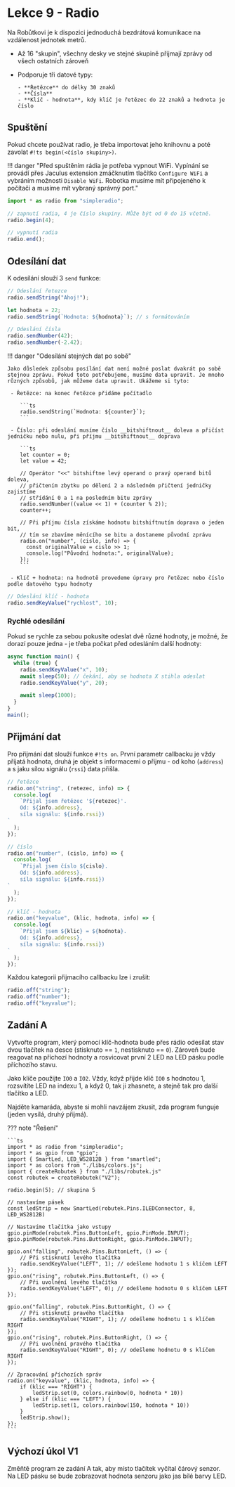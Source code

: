 # Lekce 9 - Radio

Na Robůtkovi je k dispozici jednoduchá bezdrátová komunikace na vzdálenost jednotek metrů.

- Až 16 "skupin", všechny desky ve stejné skupině přijmají zprávy od všech ostatních zároveň
- Podporuje tři datové typy:

      - **Řetězce** do délky 30 znaků
      - **Čísla**
      - **Klíč - hodnota**, kdy klíč je řetězec do 22 znaků a hodnota je číslo

## Spuštění

Pokud chcete používat radio, je třeba importovat jeho knihovnu a poté zavolat `#!ts begin(<číslo skupiny>)`.

!!! danger "Před spuštěním rádia je potřeba vypnout WiFi. Vypínání se provádí přes Jaculus extension zmáčknutím tlačítko `Configure WiFi` a vybráním možnosti `Disable WiFi`. Robotka musíme mít připojeného k počítači a musíme mít vybraný správný port."


```ts
import * as radio from "simpleradio";

// zapnutí radia, 4 je číslo skupiny. Může být od 0 do 15 včetně.
radio.begin(4);

// vypnutí radia
radio.end();
```

## Odesílání dat

K odesílání slouží 3 `send` funkce:

```ts
// Odeslání řetezce
radio.sendString("Ahoj!");

let hodnota = 22;
radio.sendString(`Hodnota: ${hodnota}`); // s formátováním
```

```ts
// Odeslání čísla
radio.sendNumber(42);
radio.sendNumber(-2.42);
```

!!! danger "Odesílání stejných dat po sobě"

    Jako důsledek způsobu posílání dat není možné poslat dvakrát po sobě stejnou zprávu. Pokud toto potřebujeme, musíme data upravit. Je mnoho různých způsobů, jak můžeme data upravit. Ukážeme si tyto:

     - Řetězce: na konec řetězce přidáme počítadlo

        ```ts
        radio.sendString(`Hodnota: ${counter}`);
        ``` 

     - Číslo: při odeslání musíme číslo __bitshiftnout__ doleva a přičíst jedničku nebo nulu, při příjmu __bitshiftnout__ doprava

        ```ts
        let counter = 0;
        let value = 42;

        // Operátor "<<" bitshiftne levý operand o pravý operand bitů doleva, 
        // přičtením zbytku po dělení 2 a následném přičtení jedničky zajistíme
        // střídání 0 a 1 na posledním bitu zprávy
        radio.sendNumber((value << 1) + (counter % 2));   
        counter++;

        // Při příjmu čísla získáme hodnotu bitshiftnutím doprava o jeden bit,
        // tím se zbavíme měnícího se bitu a dostaneme původní zprávu
        radio.on("number", (cislo, info) => {
          const originalValue = cislo >> 1;
          console.log("Původní hodnota:", originalValue);
        });
        ```

     - Klíč + hodnota: na hodnotě provedeme úpravy pro řetězec nebo číslo podle datového typu hodnoty
```ts
// Odeslání klíč - hodnota
radio.sendKeyValue("rychlost", 10);
```

### Rychlé odesílání

Pokud se rychle za sebou pokusíte odeslat dvě různé hodnoty, je možné, že dorazí pouze jedna - je třeba počkat před odesláním další hodnoty:

```ts
async function main() {
  while (true) {
    radio.sendKeyValue("x", 10);
    await sleep(50); // čekání, aby se hodnota X stihla odeslat
    radio.sendKeyValue("y", 20);

    await sleep(1000);
  }
}
main();
```

## Přijmání dat

Pro přijmání dat slouží funkce `#!ts on`. První parametr callbacku je vždy přijatá hodnota, druhá je objekt s informacemi o přijmu - od koho (`address`) a s jaku sílou signálu (`rssi`) data přišla.

```ts
// řetězce
radio.on("string", (retezec, info) => {
  console.log(
    `Přijal jsem řetězec '${retezec}'.
    Od: ${info.address},
    síla signálu: ${info.rssi})
`
  );
});
```

```ts
// číslo
radio.on("number", (cislo, info) => {
  console.log(
    `Přijal jsem číslo ${cislo}.
    Od: ${info.address},
    síla signálu: ${info.rssi})
`
  );
});
```

```ts
// klíč - hodnota
radio.on("keyvalue", (klic, hodnota, info) => {
  console.log(
    `Přijal jsem ${klic} = ${hodnota}.
    Od: ${info.address},
    síla signálu: ${info.rssi})
`
  );
});
```

Každou kategorii přijmacího callbacku lze i zrušit:

```ts
radio.off("string");
radio.off("number");
radio.off("keyvalue");
```

## Zadání A

Vytvořte program, který pomocí klíč-hodnota bude přes rádio odesílat stav dvou tlačítek na desce
(stisknuto == `1`, nestisknuto == `0`).
Zároveň bude reagovat na příchozí hodnoty a rosvicovat první 2 LED na LED pásku podle příchozího stavu.

Jako klíče použijte `IO0` a `IO2`. Vždy, když přijde klíč `IO0` s hodnotou 1, rozsvítíte LED na indexu 1, a když 0, tak ji zhasnete,
a stejně tak pro další tlačítko a LED.

Najděte kamaráda, abyste si mohli navzájem zkusit, zda program funguje (jeden vysílá, druhý přijmá).

??? note "Řešení"

    ```ts
    import * as radio from "simpleradio";
    import * as gpio from "gpio";
    import { SmartLed, LED_WS2812B } from "smartled";
    import * as colors from "./libs/colors.js";
    import { createRobutek } from "./libs/robutek.js"
    const robutek = createRobutek("V2");

    radio.begin(5); // skupina 5

    // nastavíme pásek
    const ledStrip = new SmartLed(robutek.Pins.ILEDConnector, 8, LED_WS2812B)

    // Nastavíme tlačítka jako vstupy
    gpio.pinMode(robutek.Pins.ButtonLeft, gpio.PinMode.INPUT);
    gpio.pinMode(robutek.Pins.ButtonRight, gpio.PinMode.INPUT);

    gpio.on("falling", robutek.Pins.ButtonLeft, () => {
        // Při stisknutí levého tlačítka
        radio.sendKeyValue("LEFT", 1); // odešleme hodnotu 1 s klíčem LEFT
    });
    gpio.on("rising", robutek.Pins.ButtonLeft, () => {
        // Při uvolnění levého tlačítka
        radio.sendKeyValue("LEFT", 0); // odešleme hodnotu 0 s klíčem LEFT
    });

    gpio.on("falling", robutek.Pins.ButtonRight, () => {
        // Při stisknutí pravého tlačítka
        radio.sendKeyValue("RIGHT", 1); // odešleme hodnotu 1 s klíčem RIGHT
    });
    gpio.on("rising", robutek.Pins.ButtonRight, () => {
        // Při uvolnění pravého tlačítka
        radio.sendKeyValue("RIGHT", 0); // odešleme hodnotu 0 s klíčem RIGHT
    });

    // Zpracování příchozích správ
    radio.on("keyvalue", (klic, hodnota, info) => {
        if (klic === "RIGHT") {
            ledStrip.set(0, colors.rainbow(0, hodnota * 10))
        } else if (klic === "LEFT") {
            ledStrip.set(1, colors.rainbow(150, hodnota * 10))
        }
        ledStrip.show();
    });
    ```

## Výchozí úkol V1

Změňtě program ze zadání A tak, aby místo tlačítek vyčítal čárový senzor. Na LED pásku se bude zobrazovat hodnota senzoru jako jas bílé barvy LED.
